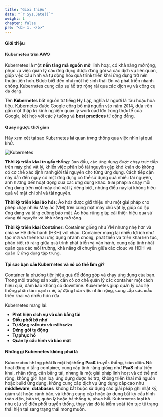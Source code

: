 ```yaml
---
title: "Giới thiệu"
date: "`r Sys.Date()`"
weight: 1
chapter: false
pre: "<b> 1. </b>"
---
```


#### Giới thiệu

#### Kubernetes trên AWS

Kubernetes là một **nền tảng mã nguồn mở**, linh hoạt, có khả năng mở rộng, phục vụ việc quản lý các ứng dụng được đóng gói và các dịch vụ liên quan, giúp việc cấu hình và tự động hóa quá trình triển khai ứng dụng trở nên thuận tiện hơn. Được biết đến như một hệ sinh thái lớn và phát triển nhanh chóng, Kubernetes cung cấp sự hỗ trợ rộng rãi qua các dịch vụ và công cụ đa dạng.

Tên **Kubernetes** bắt nguồn từ tiếng Hy Lạp, nghĩa là người lái tàu hoặc hoa tiêu. Kubernetes được Google công bố mã nguồn vào năm 2014, dựa trên gần một thập kỷ kinh nghiệm quản lý workload lớn trong thực tế của Google, kết hợp với các ý tưởng và **best practices** từ cộng đồng.

#### Quay ngược thời gian

Hãy xem xét tại sao Kubernetes lại quan trọng thông qua việc nhìn lại quá khứ.

![Kubernetes](/EKS-Workshop-2/images/4/00010.svg?featherlight=false&width=60pc)

**Thời kỳ triển khai truyền thống:** Ban đầu, các ứng dụng được chạy trực tiếp trên máy chủ vật lý, khiến việc phân bổ tài nguyên gặp khó khăn do không có cơ chế xác định ranh giới tài nguyên cho từng ứng dụng. Cách tiếp cận này dẫn đến nguy cơ một ứng dụng có thể sử dụng quá nhiều tài nguyên, ảnh hưởng đến hoạt động của các ứng dụng khác. Giải pháp là chạy mỗi ứng dụng trên một máy chủ vật lý riêng biệt, nhưng điều này lại không hiệu quả về mặt chi phí và tài nguyên.

**Thời kỳ triển khai ảo hóa:** Ảo hóa được giới thiệu như một giải pháp cho phép chạy nhiều Máy ảo (VM) trên cùng một máy chủ vật lý, giúp cô lập ứng dụng và tăng cường bảo mật. Ảo hóa cũng giúp cải thiện hiệu quả sử dụng tài nguyên và khả năng mở rộng.

**Thời kỳ triển khai Container:** Container giống như VM nhưng nhẹ hơn và chia sẻ Hệ điều hành (HĐH) với nhau. Container mang lại nhiều lợi ích như tạo mới và triển khai ứng dụng nhanh chóng, phát triển và triển khai liên tục, phân biệt rõ ràng giữa quá trình phát triển và vận hành, cung cấp tính nhất quán qua các môi trường, khả năng di chuyển giữa các cloud và HĐH, và quản lý ứng dụng tập trung.

#### Tại sao bạn cần Kubernetes và nó có thể làm gì?

Container là phương tiện hiệu quả để đóng góp và chạy ứng dụng của bạn. Trong môi trường sản xuất, cần có cơ chế quản lý các container một cách hiệu quả, đảm bảo không có downtime. Kubernetes giúp quản lý các hệ thống phân tán mạnh mẽ, tự động hóa việc nhân rộng, cung cấp các mẫu triển khai và nhiều hơn nữa.

Kubernetes mang lại:

- **Phát hiện dịch vụ và cân bằng tải**
- **Điều phối bộ nhớ**
- **Tự động rollouts và rollbacks**
- **Đóng gói tự động**
- **Tự phục hồi**
- **Quản lý cấu hình và bảo mật**

#### Những gì Kubernetes không phải là

Kubernetes không phải là một hệ thống **PaaS** truyền thống, toàn diện. Nó hoạt động ở tầng container, cung cấp tính năng giống như **PaaS** như triển khai, nhân rộng, cân bằng tải, nhưng là một giải pháp linh hoạt và có thể mở rộng, không giới hạn loại ứng dụng được hỗ trợ, không triển khai mã nguồn hoặc build ứng dụng, không cung cấp dịch vụ ứng dụng cấp cao như **middleware**, **databases**, không bắt buộc sử dụng các giải pháp ghi nhật ký, giám sát hoặc cảnh báo, và không cung cấp hoặc áp dụng bất kỳ cấu hình toàn diện, bảo trì, quản lý hoặc hệ thống tự phục hồi. Kubernetes loại bỏ nhu cầu về điều phối truyền thống, thay vào đó là kiểm soát liên tục từ trạng thái hiện tại sang trạng thái mong muốn.